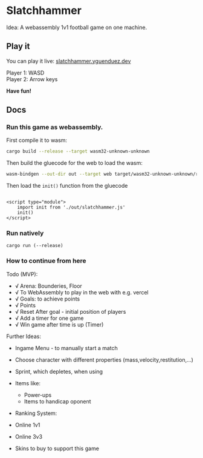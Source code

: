 # Slatchhammer

Idea: A webassembly 1v1 football game on one machine. 

## Play it

You can play it live: [slatchhammer.yguenduez.dev](https://slatchhammer.yguenduez.dev)

Player 1: WASD  
Player 2: Arrow keys

**Have fun!**

## Docs

### Run this game as webassembly.

First compile it to wasm:

```sh
cargo build --release --target wasm32-unknown-unknown
```

Then build the gluecode for the web to load the wasm:

```sh
wasm-bindgen --out-dir out --target web target/wasm32-unknown-unknown/release/slatchhammer.wasm --no-typescript
```


Then load the `init()` function from the gluecode

```
 
<script type="module">
    import init from './out/slatchhammer.js'
    init()
</script>
```

### Run natively

```shell
cargo run (--release)
```

### How to continue from here

Todo (MVP):
- √ Arena: Bounderies, Floor
- √ To WebAssembly to play in the web with e.g. vercel
- √ Goals: to achieve points
- √ Points
- √ Reset After goal - initial position of players
- √ Add a timer for one game
- √ Win game after time is up (Timer)

Further Ideas:
- Ingame Menu - to manually start a match
- Choose character with different properties (mass,velocity,restitution,...)
- Sprint, which depletes, when using
- Items like:
  - Power-ups
  - Items to handicap oponent

- Ranking System:
- Online 1v1
- Online 3v3
- Skins to buy to support this game
